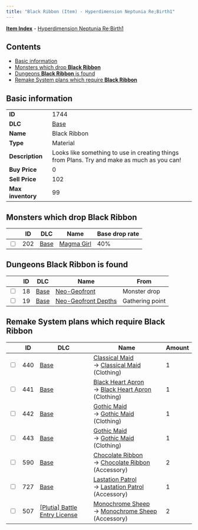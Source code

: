 ```yaml
---
title: "Black Ribbon (Item) - Hyperdimension Neptunia Re;Birth1"
---
```


[**Item Index**](/neptunia/rb1/item/index.html) - [Hyperdimension Neptunia Re;Birth1](/neptunia/rb1)

## Contents

- [Basic information](#basic-information)
- [Monsters which drop **Black Ribbon**](#monsters-which-drop-black-ribbon)
- [Dungeons **Black Ribbon** is found](#dungeons-black-ribbon-is-found)
- [Remake System plans which require **Black Ribbon**](#remake-system-plans-which-require-black-ribbon)

## Basic information

|   |   |
| -- | -- |
| **ID** | 1744 |
| **DLC** | [Base](/neptunia/rb1/dlc/1-base.html) |
| **Name** | Black Ribbon |
| **Type** | Material |
| **Description** | Looks like something to use in creating things from Plans. Try and make as much as you can! |
| **Buy Price** | 0 |
| **Sell Price** | 102 |
| **Max inventory** | 99 |

## Monsters which drop **Black Ribbon**

|    | ID | DLC | Name | Base drop rate |
| -- | -- | --- | ---- | -------------- |
| <input type="checkbox" id="rb1-monster-1-202" class="trackbox" /> | 202 | [Base](/neptunia/rb1/dlc/1-base.html) | [Magma Girl](/neptunia/rb1/monster/1-202-magma-girl.html) | 40% |

## Dungeons **Black Ribbon** is found

|    | ID | DLC | Name | From |
| -- | -- | --- | ---- | ---- |
| <input type="checkbox" id="rb1-dungeon-1-18" class="trackbox" /> | 18 | [Base](/neptunia/rb1/dlc/1-base.html) | [Neo-Geofront](/neptunia/rb1/dungeon/1-18-neo-geofront.html) | Monster drop |
| <input type="checkbox" id="rb1-dungeon-1-19" class="trackbox" /> | 19 | [Base](/neptunia/rb1/dlc/1-base.html) | [Neo-Geofront Depths](/neptunia/rb1/dungeon/1-19-neo-geofront-depths.html) | Gathering point |

## Remake System plans which require **Black Ribbon**

|    | ID | DLC | Name | Amount |
| -- | -- | --- | ---- | ------ |
| <input type="checkbox" id="rb1-remake-1-440" class="trackbox" /> | 440 | [Base](/neptunia/rb1/dlc/1-base.html) | [Classical Maid](/neptunia/rb1/remake/1-440-classical-maid.html)<br />→ [Classical Maid](/neptunia/rb1/item/1-2870-classical-maid.html) (Clothing) | 1 |
| <input type="checkbox" id="rb1-remake-1-441" class="trackbox" /> | 441 | [Base](/neptunia/rb1/dlc/1-base.html) | [Black Heart Apron](/neptunia/rb1/remake/1-441-black-heart-apron.html)<br />→ [Black Heart Apron](/neptunia/rb1/item/1-2886-black-heart-apron.html) (Clothing) | 1 |
| <input type="checkbox" id="rb1-remake-1-442" class="trackbox" /> | 442 | [Base](/neptunia/rb1/dlc/1-base.html) | [Gothic Maid](/neptunia/rb1/remake/1-442-gothic-maid.html)<br />→ [Gothic Maid](/neptunia/rb1/item/1-2894-gothic-maid.html) (Clothing) | 1 |
| <input type="checkbox" id="rb1-remake-1-443" class="trackbox" /> | 443 | [Base](/neptunia/rb1/dlc/1-base.html) | [Gothic Maid](/neptunia/rb1/remake/1-443-gothic-maid.html)<br />→ [Gothic Maid](/neptunia/rb1/item/1-2902-gothic-maid.html) (Clothing) | 1 |
| <input type="checkbox" id="rb1-remake-1-590" class="trackbox" /> | 590 | [Base](/neptunia/rb1/dlc/1-base.html) | [Chocolate Ribbon](/neptunia/rb1/remake/1-590-chocolate-ribbon.html)<br />→ [Chocolate Ribbon](/neptunia/rb1/item/1-3175-chocolate-ribbon.html) (Accessory) | 2 |
| <input type="checkbox" id="rb1-remake-1-727" class="trackbox" /> | 727 | [Base](/neptunia/rb1/dlc/1-base.html) | [Lastation Patrol](/neptunia/rb1/remake/1-727-lastation-patrol.html)<br />→ [Lastation Patrol](/neptunia/rb1/item/1-3386-lastation-patrol.html) (Accessory) | 1 |
| <input type="checkbox" id="rb1-remake-7-507" class="trackbox" /> | 507 | [[Plutia] Battle Entry License](/neptunia/rb1/dlc/7-plutia.html) | [Monochrome Sheep](/neptunia/rb1/remake/7-507-monochrome-sheep.html)<br />→ [Monochrome Sheep](/neptunia/rb1/item/7-3057-monochrome-sheep.html) (Accessory) | 2 |